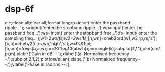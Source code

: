 # dsp-6f
clc;close all;clear all;format longrp=input('enter the passband ripple...');rs=input('enter the stopband ripple...');wp=input('enter the passband freq...');ws=input('enter the stopband freq...');fs=input('enter the sampling freq...');w1=2*wp/fs;w2=2*ws/fs;[n,wn]=cheb2ord(w1,w2,rp,rs,'s');[b,a]=cheby2(n,rs,wn,'high','s');w=0:.01:pi;[h,om]=freqs(b,a,w);m=20*log10(abs(h));an=angle(h);subplot(2,1,1);plot(om/pi,m);ylabel('Gain in dB --.');xlabel('(a) Normalised frequency --.');subplot(2,1,2);plot(om/pi,an);xlabel('(b) Normalised frequency --.');ylabel('Phase in radians --.');
